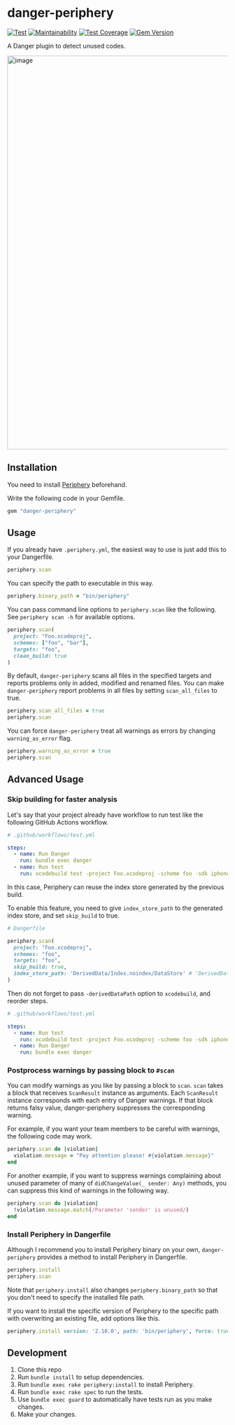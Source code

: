 # danger-periphery

[![Test](https://github.com/manicmaniac/danger-periphery/actions/workflows/test.yml/badge.svg)](https://github.com/manicmaniac/danger-periphery/actions/workflows/test.yml)
[![Maintainability](https://api.codeclimate.com/v1/badges/1006dd155fc527b2b687/maintainability)](https://codeclimate.com/github/manicmaniac/danger-periphery/maintainability)
[![Test Coverage](https://api.codeclimate.com/v1/badges/1006dd155fc527b2b687/test_coverage)](https://codeclimate.com/github/manicmaniac/danger-periphery/test_coverage)
[![Gem Version](https://badge.fury.io/rb/danger-periphery.svg)](https://badge.fury.io/rb/danger-periphery)

A Danger plugin to detect unused codes.

<img width="899" alt="image" src="https://user-images.githubusercontent.com/1672393/181256005-40842f99-d504-4be8-a0e5-5df144f939d7.png">

## Installation

You need to install [Periphery](https://github.com/peripheryapp/periphery) beforehand.

Write the following code in your Gemfile.

```ruby
gem "danger-periphery"
```

## Usage

If you already have `.periphery.yml`, the easiest way to use is just add this to your Dangerfile.

```ruby
periphery.scan
```

You can specify the path to executable in this way.

```ruby
periphery.binary_path = "bin/periphery"
```

You can pass command line options to `periphery.scan` like the following.
See `periphery scan -h` for available options.

```ruby
periphery.scan(
  project: "Foo.xcodeproj",
  schemes: ["foo", "bar"],
  targets: "foo",
  clean_build: true
)
```

By default, `danger-periphery` scans all files in the specified targets and reports problems only in added, modified and renamed files.
You can make `danger-periphery` report problems in all files by setting `scan_all_files` to true.

```ruby
periphery.scan_all_files = true
periphery.scan
```

You can force `danger-periphery` treat all warnings as errors by changing `warning_as_error` flag.

```ruby
periphery.warning_as_error = true
periphery.scan
```

## Advanced Usage

### Skip building for faster analysis

Let's say that your project already have workflow to run test like the following GitHub Actions workflow.

```yaml
# .github/workflows/test.yml

steps:
  - name: Run Danger
    run: bundle exec danger
  - name: Run test
    run: xcodebuild test -project Foo.xcodeproj -scheme foo -sdk iphonesimulator -arch arm64
```

In this case, Periphery can reuse the index store generated by the previous build.

To enable this feature, you need to give `index_store_path` to the generated index store, and set `skip_build` to true.

```ruby
# Dangerfile

periphery.scan(
  project: "Foo.xcodeproj",
  schemes: "foo",
  targets: "foo",
  skip_build: true,
  index_store_path: 'DerivedData/Index.noindex/DataStore' # 'DerivedData/Index/DataStore' in Xcode 13 or earlier.
)
```

Then do not forget to pass `-derivedDataPath` option to `xcodebuild`, and reorder steps.

```yaml
# .github/workflows/test.yml

steps:
  - name: Run test
    run: xcodebuild test -project Foo.xcodeproj -scheme foo -sdk iphonesimulator -arch arm64 -derivedDataPath DerivedData
  - name: Run Danger
    run: bundle exec danger
```

### Postprocess warnings by passing block to `#scan`

You can modify warnings as you like by passing a block to `scan`.
`scan` takes a block that receives `ScanResult` instance as arguments.
Each `ScanResult` instance corresponds with each entry of Danger warnings.
If that block returns falsy value, danger-periphery suppresses the corresponding warning.

For example, if you want your team members to be careful with warnings, the following code may work.

```ruby
periphery.scan do |violation|
  violation.message = "Pay attention please! #{violation.message}"
end
```

For another example, if you want to suppress warnings complaining about unused parameter of many of `didChangeValue(_ sender: Any)` methods, you can suppress this kind of warnings in the following way.

```ruby
periphery.scan do |violation|
  !violation.message.match(/Parameter 'sender' is unused/)
end
```

### Install Periphery in Dangerfile

Although I recommend you to install Periphery binary on your own, `danger-periphery` provides a method to install Periphery in Dangerfile.

```ruby
periphery.install
periphery.scan
```

Note that `periphery.install` also changes `periphery.binary_path` so that you don't need to specify the installed file path.

If you want to install the specific version of Periphery to the specific path with overwriting an existing file, add options like this.

```ruby
periphery.install version: '2.10.0', path: 'bin/periphery', force: true
```

## Development

1. Clone this repo
2. Run `bundle install` to setup dependencies.
3. Run `bundle exec rake periphery:install` to install Periphery.
4. Run `bundle exec rake spec` to run the tests.
5. Use `bundle exec guard` to automatically have tests run as you make changes.
6. Make your changes.
